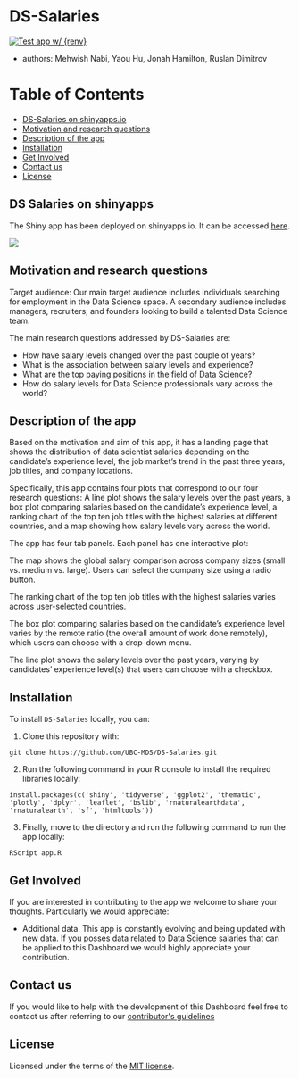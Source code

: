 # DS-Salaries
[![Test app w/ {renv}](https://github.com/UBC-MDS/DS-Salaries/actions/workflows/testing.yaml/badge.svg?branch=main)](https://github.com/UBC-MDS/DS-Salaries/actions/workflows/testing.yaml)

-   authors: Mehwish Nabi, Yaou Hu, Jonah Hamilton, Ruslan Dimitrov

# Table of Contents


-   [DS-Salaries on shinyapps.io](#DS-Salaries-on-shinyapps)
-   [Motivation and research questions](#Motivation-and-research-questions)
-   [Description of the app](#Description-of-the-app)
-   [Installation](#Installation)
-   [Get Involved](#Get-Involved)
-   [Contact us](#Contact-us)
-   [License](#license)

## DS Salaries on shinyapps

The Shiny app has been deployed on shinyapps.io. It can be accessed [here](https://yhuuu.shinyapps.io/DS-Salaries/).

![](img/demo.gif)

## Motivation and research questions

Target audience: Our main target audience includes individuals searching for employment in the Data Science space. A secondary audience includes managers, recruiters, and founders looking to build a talented Data Science team.

The main research questions addressed by DS-Salaries are:

-   How have salary levels changed over the past couple of years?
-   What is the association between salary levels and experience?
-   What are the top paying positions in the field of Data Science?
-   How do salary levels for Data Science professionals vary across the world?

## Description of the app

Based on the motivation and aim of this app, it has a landing page that shows the distribution of data scientist salaries depending on the candidate’s experience level, the job market’s trend in the past three years, job titles, and company locations.

Specifically, this app contains four plots that correspond to our four research questions: A line plot shows the salary levels over the past years, a box plot comparing salaries based on the candidate’s experience level, a ranking chart of the top ten job titles with the highest salaries at different countries, and a map showing how salary levels vary across the world.

The app has four tab panels. Each panel has one interactive plot:

The map shows the global salary comparison across company sizes (small vs. medium vs. large). Users can select the company size using a radio button.

The ranking chart of the top ten job titles with the highest salaries varies across user-selected countries.

The box plot comparing salaries based on the candidate’s experience level varies by the remote ratio (the overall amount of work done remotely), which users can choose with a drop-down menu.

The line plot shows the salary levels over the past years, varying by candidates’ experience level(s) that users can choose with a checkbox. 

## Installation

To install `DS-Salaries` locally, you can:

1. Clone this repository with:

```
git clone https://github.com/UBC-MDS/DS-Salaries.git
```

2. Run the following command in your R console to install the required libraries locally:

```{r}
install.packages(c('shiny', 'tidyverse', 'ggplot2', 'thematic', 'plotly', 'dplyr', 'leaflet', 'bslib', 'rnaturalearthdata', 'rnaturalearth', 'sf', 'htmltools'))
```

3. Finally, move to the directory and run the following command to run the app locally:

```{r}
RScript app.R
```

## Get Involved

If you are interested in contributing to the app we welcome to share your thoughts. Particularly we would appreciate:

-   Additional data. This app is constantly evolving and being updated with new data. If you posses data related to Data Science salaries that can be applied to this Dashboard we would highly appreciate your contribution.

## Contact us

If you would like to help with the development of this Dashboard feel free to contact us after referring to our [contributor's guidelines](CONTRIBUTING.md)

## License

Licensed under the terms of the [MIT license](LICENSE).
